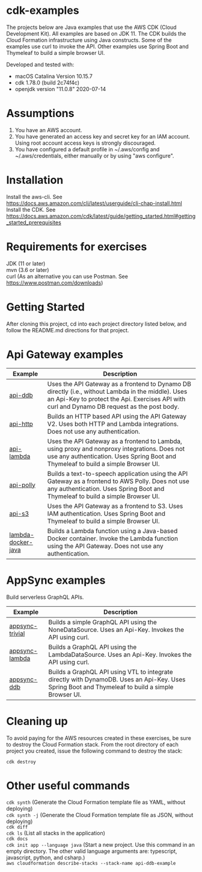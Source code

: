 # cdk-examples
The projects below are Java examples that use the AWS CDK (Cloud Development Kit). All examples are based on JDK 11. The CDK builds the Cloud Formation infrastructure using Java constructs.
Some of the examples use curl to invoke the API. Other examples use Spring Boot and Thymeleaf to build a simple browser UI.
 
 Developed and tested with:
 - macOS Catalina Version 10.15.7
 - cdk 1.78.0 (build 2c74f4c)
 - openjdk version "11.0.8" 2020-07-14

# Assumptions
1. You have an AWS account.
2. You have generated an access key and secret key for an IAM account. Using root account access keys is strongly discouraged.
3. You have configured a default profile in ~/.aws/config and ~/.aws/credentials, either manually or by using "aws configure".

# Installation
Install the aws-cli. See https://docs.aws.amazon.com/cli/latest/userguide/cli-chap-install.html \
Install the CDK. See https://docs.aws.amazon.com/cdk/latest/guide/getting_started.html#getting_started_prerequisites

# Requirements for exercises
JDK (11 or later)\
mvn (3.6 or later)\
curl (As an alternative you can use Postman. See https://www.postman.com/downloads)

# Getting Started
After cloning this project, cd into each project directory listed below, and follow the README.md directions for that project.

# Api Gateway examples
| Example | Description |
|---------|-------------|
| [api-ddb](https://github.com/Version2Software/cdk-examples/tree/main/api-gateway/api-ddb/) | Uses the API Gateway as a frontend to Dynamo DB directly (i.e., without Lambda in the middle). Uses an Api-Key to protect the Api. Exercises API with curl and Dynamo DB request as the post body. |
| [api-http](https://github.com/Version2Software/cdk-examples/tree/main/api-gateway/api-http/) | Builds an HTTP based API using the API Gateway V2. Uses both HTTP and Lambda integrations. Does not use any authentication. |
| [api-lambda](https://github.com/Version2Software/cdk-examples/tree/main/api-gateway/api-lambda/) | Uses the API Gateway as a frontend to Lambda, using proxy and nonproxy integrations. Does not use any authentication. Uses Spring Boot and Thymeleaf to build a simple Browser UI.  |
| [api-polly](https://github.com/Version2Software/cdk-examples/tree/main/api-gateway/api-polly/) | Builds a text-to-speech application using the API Gateway as a frontend to AWS Polly. Does not use any authentication. Uses Spring Boot and Thymeleaf to build a simple Browser UI.  |
| [api-s3](https://github.com/Version2Software/cdk-examples/tree/main/api-gateway/api-s3/) | Uses the API Gateway as a frontend to S3. Uses IAM authentication. Uses Spring Boot and Thymeleaf to build a simple Browser UI. |
| [lambda-docker-java](https://github.com/Version2Software/cdk-examples/tree/main/api-gateway/lambda-docker-java/) | Builds a Lambda function using a Java-based Docker container. Invoke the Lambda function using the API Gateway. Does not use any authentication.|

# AppSync examples

Build serverless GraphQL APIs.

| Example | Description |
|---------|-------------|
| [appsync-trivial](https://github.com/Version2Software/cdk-examples/tree/main/appsync/appsync-trivial/) | Builds a simple GraphQL API using the NoneDataSource. Uses an Api-Key. Invokes the API using curl.  | 
| [appsync-lambda](https://github.com/Version2Software/cdk-examples/tree/main/appsync/appsync-lambda/) | Builds a GraphQL API using the LambdaDataSource. Uses an Api-Key. Invokes the API using curl.  | 
| [appsync-ddb](https://github.com/Version2Software/cdk-examples/tree/main/appsync/appsync-ddb/) | Builds a GraphQL API using VTL to integrate directly with DynamoDB. Uses an Api-Key. Uses Spring Boot and Thymeleaf to build a simple Browser UI.  | 


# Cleaning up
To avoid paying for the AWS resources created in these exercises, be sure to destroy the Cloud Formation stack.
From the root directory of each project you created, issue the following command to destroy the stack:

`cdk destroy`

# Other useful commands
`cdk synth` (Generate the Cloud Formation template file as YAML, without deploying)\
`cdk synth -j` (Generate the Cloud Formation template file as JSON, without deploying)\
`cdk diff`\
`cdk ls` (List all stacks in the application)\
`cdk docs`\
`cdk init app --language java` (Start a new project. Use this command in an empty directory. The other valid language arguments are: typescript, javascript, python, and csharp.)\
`aws cloudformation describe-stacks --stack-name api-ddb-example`

